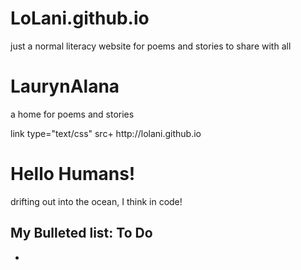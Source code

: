 LoLani.github.io
================

just a normal literacy website for poems and stories to share with all 

LaurynAlana
===========

a home for poems and stories

<html>
  <head>
   <title> Hello Humans!</title>
   link type="text/css" src+ http://lolani.github.io 
   </head>
   <body>
   <h1> Hello Humans!</h1>
   <p> drifting out into the ocean, I think in code! </p>
   <h2> My Bulleted list: To Do </h2>
   <ul>
   <li></li>
   </ul>
   </body>
   </html>
